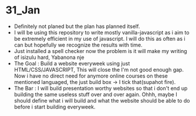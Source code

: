 # 31_Jan

- Definitely not planed but the plan has planned itself.
- I will be using this repository to write mostly vanilla-javascript as i aim to be extremely efficient in my use of javascript. I will do this as often as i can but hopefully we recognize the results with time.
- Just installed a  spell checker now the problem is it will make my writing of isizulu hard, Yabanona nje
- The Goal : Build a website everyweek using just HTML/CSS/JAVASCRIPT, This will close the I'm not good enough gap. Now i have no direct need for anymore online courses on these mentioned languaged, the just build box -> I tick that(supahot fire).
- The Bar : I will build presentation worthy websites so that i don't end up building the same useless stuff over and over again. Ohhh, maybe I should define what i will build and what the website should be able to do before i start building everyweek.